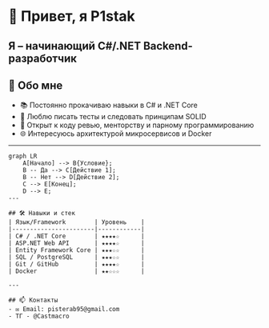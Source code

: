 # 👋 Привет, я P1stak

Я – начинающий C#/.NET Backend-разработчик
---

## 🚀 Обо мне
- 📚 Постоянно прокачиваю навыки в C# и .NET Core  
- 🎯 Люблю писать тесты и следовать принципам SOLID  
- 🤝 Открыт к коду ревью, менторству и парному программированию  
- 🌐 Интересуюсь архитектурой микросервисов и Docker  

---
```mermaid
graph LR
    A[Начало] --> B{Условие};
    B -- Да --> C[Действие 1];
    B -- Нет --> D[Действие 2];
    C --> E[Конец];
    D --> E;
---

## 🛠 Навыки и стек
| Язык/Framework        | Уровень    |
|-----------------------|------------|
| C# / .NET Core        | ★★★★☆      |
| ASP.NET Web API       | ★★★★☆      |
| Entity Framework Core | ★★★☆☆      |
| SQL / PostgreSQL      | ★★★☆☆      |
| Git / GitHub          | ★★★★☆      |
| Docker                | ★★☆☆☆      |

---

## 📫 Контакты
- ✉️ Email: pisterab95@gmail.com
- ТГ - @Castmacro
